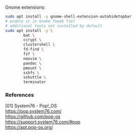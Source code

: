 Gnome extensions:

```bash
sudo apt install -y gnome-shell-extension-autohidetopbar
# enable it in Gnome Tweak Tool
# additional tools not installed by default
sudo apt install -y \
        bat \
        ccrypt \
        clustershell \
        fd-find \
        fzf \
        neovim \
        pandoc \
        pmount \
        sshfs \
        sshuttle \
        terminator
```

### References

[01] System76 - Pop!_OS  
<https://pop.system76.com/>  
<https://github.com/pop-os>  
<https://support.system76.com/#pop>  
<https://apt.pop-os.org/>
